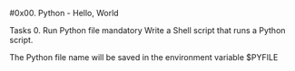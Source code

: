 #0x00. Python - Hello, World

Tasks
0. Run Python file
mandatory
Write a Shell script that runs a Python script.

The Python file name will be saved in the environment variable $PYFILE
